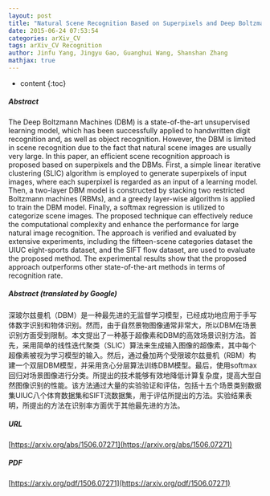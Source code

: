 ```yaml
---
layout: post
title: "Natural Scene Recognition Based on Superpixels and Deep Boltzmann Machines"
date: 2015-06-24 07:53:54
categories: arXiv_CV
tags: arXiv_CV Recognition
author: Jinfu Yang, Jingyu Gao, Guanghui Wang, Shanshan Zhang
mathjax: true
---
```


* content
{:toc}

##### Abstract
The Deep Boltzmann Machines (DBM) is a state-of-the-art unsupervised learning model, which has been successfully applied to handwritten digit recognition and, as well as object recognition. However, the DBM is limited in scene recognition due to the fact that natural scene images are usually very large. In this paper, an efficient scene recognition approach is proposed based on superpixels and the DBMs. First, a simple linear iterative clustering (SLIC) algorithm is employed to generate superpixels of input images, where each superpixel is regarded as an input of a learning model. Then, a two-layer DBM model is constructed by stacking two restricted Boltzmann machines (RBMs), and a greedy layer-wise algorithm is applied to train the DBM model. Finally, a softmax regression is utilized to categorize scene images. The proposed technique can effectively reduce the computational complexity and enhance the performance for large natural image recognition. The approach is verified and evaluated by extensive experiments, including the fifteen-scene categories dataset the UIUC eight-sports dataset, and the SIFT flow dataset, are used to evaluate the proposed method. The experimental results show that the proposed approach outperforms other state-of-the-art methods in terms of recognition rate.

##### Abstract (translated by Google)
深玻尔兹曼机（DBM）是一种最先进的无监督学习模型，已经成功地应用于手写体数字识别和物体识别。然而，由于自然景物图像通常非常大，所以DBM在场景识别方面受到限制。本文提出了一种基于超像素和DBM的高效场景识别方法。首先，采用简单的线性迭代聚类（SLIC）算法来生成输入图像的超像素，其中每个超像素被视为学习模型的输入。然后，通过叠加两个受限玻尔兹曼机（RBM）构建一个双层DBM模型，并采用贪心分层算法训练DBM模型。最后，使用softmax回归对场景图像进行分类。所提出的技术能够有效地降低计算复杂度，提高大型自然图像识别的性能。该方法通过大量的实验验证和评估，包括十五个场景类别数据集UIUC八个体育数据集和SIFT流数据集，用于评估所提出的方法。实验结果表明，所提出的方法在识别率方面优于其他最先进的方法。

##### URL
[https://arxiv.org/abs/1506.07271](https://arxiv.org/abs/1506.07271)

##### PDF
[https://arxiv.org/pdf/1506.07271](https://arxiv.org/pdf/1506.07271)

